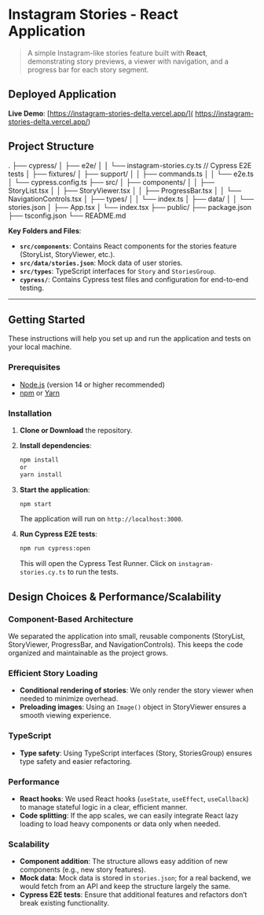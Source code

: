 # Instagram Stories - React Application

> A simple Instagram-like stories feature built with **React**, demonstrating story previews, a viewer with navigation, and a progress bar for each story segment.

## Deployed Application

**Live Demo**: [https://instagram-stories-delta.vercel.app/]( https://instagram-stories-delta.vercel.app/)  



## Project Structure


.
├── cypress/
│   ├── e2e/
│   │   └── instagram-stories.cy.ts  // Cypress E2E tests
│   ├── fixtures/
│   ├── support/
│   │   ├── commands.ts
│   │   └── e2e.ts
│   └── cypress.config.ts
├── src/
│   ├── components/
│   │   ├── StoryList.tsx
│   │   ├── StoryViewer.tsx
│   │   ├── ProgressBar.tsx
│   │   └── NavigationControls.tsx
│   ├── types/
│   │   └── index.ts
│   ├── data/
│   │   └── stories.json
│   ├── App.tsx
│   └── index.tsx
├── public/
├── package.json
├── tsconfig.json
└── README.md


**Key Folders and Files**:
- **`src/components`**: Contains React components for the stories feature (StoryList, StoryViewer, etc.).
- **`src/data/stories.json`**: Mock data of user stories.
- **`src/types`**: TypeScript interfaces for `Story` and `StoriesGroup`.
- **`cypress/`**: Contains Cypress test files and configuration for end-to-end testing.

---

## Getting Started

These instructions will help you set up and run the application and tests on your local machine.

### Prerequisites

- [Node.js](https://nodejs.org/) (version 14 or higher recommended)
- [npm](https://www.npmjs.com/) or [Yarn](https://yarnpkg.com/)

### Installation

1. **Clone or Download** the repository.
2. **Install dependencies**:
   ```bash
   npm install
   or 
   yarn install
   ```
3. **Start the application**:
   ```bash  
   npm start
   ```
    The application will run on `http://localhost:3000`.

4. **Run Cypress E2E tests**:
   ```bash
   npm run cypress:open
   ```
   This will open the Cypress Test Runner. Click on `instagram-stories.cy.ts` to run the tests.

## Design Choices & Performance/Scalability

### Component-Based Architecture

We separated the application into small, reusable components (StoryList, StoryViewer, ProgressBar, and NavigationControls). This keeps the code organized and maintainable as the project grows.

### Efficient Story Loading

- **Conditional rendering of stories**: We only render the story viewer when needed to minimize overhead.
- **Preloading images**: Using an `Image()` object in StoryViewer ensures a smooth viewing experience.

### TypeScript

- **Type safety**: Using TypeScript interfaces (Story, StoriesGroup) ensures type safety and easier refactoring.

### Performance

- **React hooks**: We used React hooks (`useState`, `useEffect`, `useCallback`) to manage stateful logic in a clear, efficient manner.
- **Code splitting**: If the app scales, we can easily integrate React lazy loading to load heavy components or data only when needed.

### Scalability

- **Component addition**: The structure allows easy addition of new components (e.g., new story features).
- **Mock data**: Mock data is stored in `stories.json`; for a real backend, we would fetch from an API and keep the structure largely the same.
- **Cypress E2E tests**: Ensure that additional features and refactors don’t break existing functionality.
